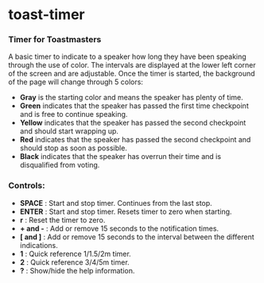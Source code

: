 # toast-timer
### Timer for Toastmasters
A basic timer to indicate to a speaker how long they have been speaking through the use of color. The intervals are displayed at the lower left corner of the screen and are adjustable.
Once the timer is started, the background of the page will change through 5 colors:
* **Gray** is the starting color and means the speaker has plenty of time.
* **Green** indicates that the speaker has passed the first time checkpoint and is free to continue speaking.
* **Yellow** indicates that the speaker has passed the second checkpoint and should start wrapping up.
* **Red** indicates that the speaker has passed the second checkpoint and should stop as soon as possible.
* **Black** indicates that the speaker has overrun their time and is disqualified from voting.

### Controls:
* **SPACE** : Start and stop timer. Continues from the last stop.
* **ENTER** : Start and stop timer. Resets timer to zero when starting.
* **r** : Reset the timer to zero.
* **+ and -** : Add or remove 15 seconds to the notification times.
* **[ and ]** : Add or remove 15 seconds to the interval between the different indications.
* **1** : Quick reference 1/1.5/2m timer.
* **2** : Quick reference 3/4/5m timer.
* **?** : Show/hide the help information.
